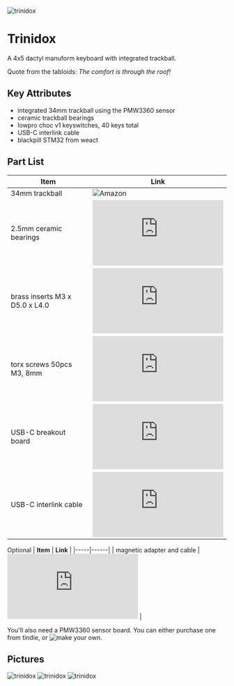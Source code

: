 ![trinidox](https://raw.githubusercontent.com/jsallan/trinidox/main/images/20230209_172441_cropped.jpg) 
# Trinidox
A 4x5 dactyl manuform keyboard with integrated trackball.

Quote from the tabloids: *The comfort is through the roof!*

## Key Attributes
- integrated 34mm trackball using the PMW3360 sensor
- ceramic trackball bearings
- lowpro choc v1 keyswitches, 40 keys total
- USB-C interlink cable
- blackpill STM32 from weact

## Part List
| **Item** | **Link** |
|----------|----------|
| 34mm trackball | ![Amazon](https://www.amazon.ca/Perixx-PERIPRO-303-1-34-Inches-Trackball/dp/B08DD7ZDTG?ref_=ast_sto_dp&th=1&psc=1) |
| 2.5mm ceramic bearings | ![AliExpress](https://www.aliexpress.com/item/4000829130283.html?spm=a2g0o.order_list.order_list_main.46.4b241802MhOXgN) |
| brass inserts M3 x D5.0 x L4.0 | ![AliExpress](https://www.aliexpress.com/item/1005002526998853.html?spm=a2g0o.order_list.order_list_main.31.4b241802MhOXgN) |
| torx screws 50pcs M3, 8mm | ![AliExpress](https://www.aliexpress.com/item/1005002369233576.html?spm=a2g0o.order_list.order_list_main.26.4b241802MhOXgN) |
| USB-C breakout board | ![AliExpress](https://www.aliexpress.com/item/1005003245060475.html?spm=a2g0o.order_list.order_list_main.127.4b241802MhOXgN) | 
| USB-C interlink cable | ![AliExpress](https://www.aliexpress.com/item/1005002811739151.html?spm=a2g0o.order_list.order_list_main.117.4b241802MhOXgN) |

Optional
| **Item** | **Link** |
|-----|------|
| magnetic adapter and cable | ![AliExpress](https://www.aliexpress.com/item/1005002356514892.html?spm=a2g0o.productlist.main.101.a40258d2qisaf7&algo_pvid=bce9f6bd-c4de-4191-af48-e371939d2d43&algo_exp_id=bce9f6bd-c4de-4191-af48-e371939d2d43-50&pdp_ext_f=%7B%22sku_id%22%3A%2212000020267220880%22%7D&pdp_npi=3%40dis%21CAD%216.61%213.3%21%21%21%21%21%402102169316765274064727262d06d6%2112000020267220880%21sea%21CA%21198108290&curPageLogUid=2Shq9g5zEcQu) |

You'll also need a PMW3360 sensor board. You can either purchase one from tindie, or ![make your own](https://github.com/Ariamelon/Ogen).  

## Pictures
![trinidox](https://raw.githubusercontent.com/jsallan/trinidox/main/images/20230209_172441.jpg) 
![trinidox](https://raw.githubusercontent.com/jsallan/trinidox/main/images/20230209_172456.jpg) 
![trinidox](https://raw.githubusercontent.com/jsallan/trinidox/main/images/20230209_172510.jpg) 

